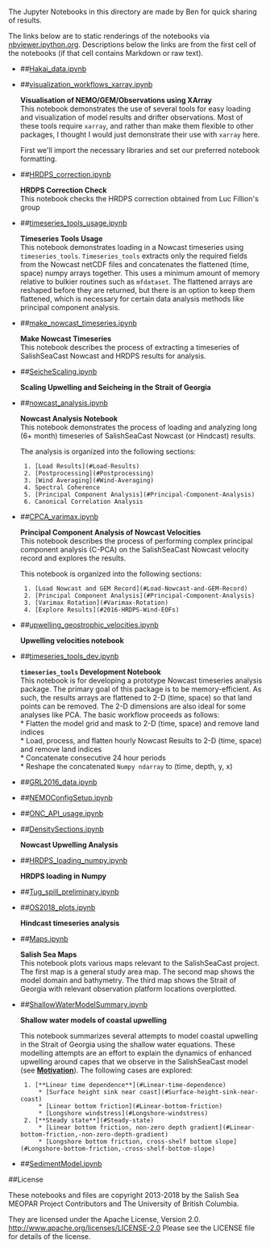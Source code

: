The Jupyter Notebooks in this directory are made by Ben for
quick sharing of results.

The links below are to static renderings of the notebooks via
[nbviewer.ipython.org](http://nbviewer.ipython.org/).
Descriptions below the links are from the first cell of the notebooks
(if that cell contains Markdown or raw text).

* ##[Hakai_data.ipynb](http://nbviewer.ipython.org/urls/bitbucket.org/salishsea/analysis-ben/raw/tip/notebooks/Hakai_data.ipynb)  
    
* ##[visualization_workflows_xarray.ipynb](http://nbviewer.ipython.org/urls/bitbucket.org/salishsea/analysis-ben/raw/tip/notebooks/visualization_workflows_xarray.ipynb)  
    
    **Visualisation of NEMO/GEM/Observations using XArray**  
    This notebook demonstrates the use of several tools for easy loading and visualization of model results and drifter observations. Most of these tools require `xarray`, and rather than make them flexible to other packages, I thought I would just demonstrate their use with `xarray` here.  
      
    First we'll import the necessary libraries and set our preferred notebook formatting.  

* ##[HRDPS_correction.ipynb](http://nbviewer.ipython.org/urls/bitbucket.org/salishsea/analysis-ben/raw/tip/notebooks/HRDPS_correction.ipynb)  
    
    **HRDPS Correction Check**  
    This notebook checks the HRDPS correction obtained from Luc Fillion's group  

* ##[timeseries_tools_usage.ipynb](http://nbviewer.ipython.org/urls/bitbucket.org/salishsea/analysis-ben/raw/tip/notebooks/timeseries_tools_usage.ipynb)  
    
    **Timeseries Tools Usage**  
    This notebook demonstrates loading in a Nowcast timeseries using `timeseries_tools`. `Timeseries_tools` extracts only the required fields from the Nowcast netCDF files and concatenates the flattened (time, space) numpy arrays together. This uses a minimum amount of memory relative to bulkier routines such as `mfdataset`. The flattened arrays are reshaped before they are returned, but there is an option to keep them flattened, which is necessary for certain data analysis methods like principal component analysis.  

* ##[make_nowcast_timeseries.ipynb](http://nbviewer.ipython.org/urls/bitbucket.org/salishsea/analysis-ben/raw/tip/notebooks/make_nowcast_timeseries.ipynb)  
    
    **Make Nowcast Timeseries**  
    This notebook describes the process of extracting a timeseries of SalishSeaCast Nowcast and HRDPS results for analysis.  

* ##[SeicheScaling.ipynb](http://nbviewer.ipython.org/urls/bitbucket.org/salishsea/analysis-ben/raw/tip/notebooks/SeicheScaling.ipynb)  
    
    **Scaling Upwelling and Seicheing in the Strait of Georgia**  

* ##[nowcast_analysis.ipynb](http://nbviewer.ipython.org/urls/bitbucket.org/salishsea/analysis-ben/raw/tip/notebooks/nowcast_analysis.ipynb)  
    
    **Nowcast Analysis Notebook**  
    This notebook demonstrates the process of loading and analyzing long (6+ month) timeseries of SalishSeaCast Nowcast (or Hindcast) results.  
      
    The analysis is organized into the following sections:  
      
       1. [Load Results](#Load-Results)  
       2. [Postprocessing](#Postprocessing)  
       3. [Wind Averaging](#Wind-Averaging)  
       4. Spectral Coherence  
       5. [Principal Component Analysis](#Principal-Component-Analysis)  
       6. Canonical Correlation Analysis  

* ##[CPCA_varimax.ipynb](http://nbviewer.ipython.org/urls/bitbucket.org/salishsea/analysis-ben/raw/tip/notebooks/CPCA_varimax.ipynb)  
    
    **Principal Component Analysis of Nowcast Velocities**  
    This notebook describes the process of performing complex principal component analysis (C-PCA) on the SalishSeaCast Nowcast velocity record and explores the results.  
      
    This notebook is organized into the following sections:  
      
       1. [Load Nowcast and GEM Record](#Load-Nowcast-and-GEM-Record)  
       2. [Principal Component Analysis](#Principal-Component-Analysis)  
       3. [Varimax Rotation](#Varimax-Rotation)  
       4. [Explore Results](#2016-HRDPS-Wind-EOFs)  

* ##[upwelling_geostrophic_velocities.ipynb](http://nbviewer.ipython.org/urls/bitbucket.org/salishsea/analysis-ben/raw/tip/notebooks/upwelling_geostrophic_velocities.ipynb)  
    
    **Upwelling velocities notebook**  

* ##[timeseries_tools_dev.ipynb](http://nbviewer.ipython.org/urls/bitbucket.org/salishsea/analysis-ben/raw/tip/notebooks/timeseries_tools_dev.ipynb)  
    
    **`timeseries_tools` Development Notebook**  
    This notebook is for developing a prototype Nowcast timeseries analysis package. The primary goal of this package is to be memory-efficient. As such, the results arrays are flattened to 2-D (time, space) so that land points can be removed. The 2-D dimensions are also ideal for some analyses like PCA. The basic workflow proceeds as follows:  
       * Flatten the model grid and mask to 2-D (time, space) and remove land indices  
       * Load, process, and flatten hourly Nowcast Results to 2-D (time, space) and remove land indices  
       * Concatenate consecutive 24 hour periods  
       * Reshape the concatenated `Numpy ndarray` to (time, depth, y, x)  

* ##[GRL2016_data.ipynb](http://nbviewer.ipython.org/urls/bitbucket.org/salishsea/analysis-ben/raw/tip/notebooks/GRL2016_data.ipynb)  
    
* ##[NEMOConfigSetup.ipynb](http://nbviewer.ipython.org/urls/bitbucket.org/salishsea/analysis-ben/raw/tip/notebooks/NEMOConfigSetup.ipynb)  
    
* ##[ONC_API_usage.ipynb](http://nbviewer.ipython.org/urls/bitbucket.org/salishsea/analysis-ben/raw/tip/notebooks/ONC_API_usage.ipynb)  
    
* ##[DensitySections.ipynb](http://nbviewer.ipython.org/urls/bitbucket.org/salishsea/analysis-ben/raw/tip/notebooks/DensitySections.ipynb)  
    
    **Nowcast Upwelling Analysis**  

* ##[HRDPS_loading_numpy.ipynb](http://nbviewer.ipython.org/urls/bitbucket.org/salishsea/analysis-ben/raw/tip/notebooks/HRDPS_loading_numpy.ipynb)  
    
    **HRDPS loading in Numpy**  

* ##[Tug_spill_preliminary.ipynb](http://nbviewer.ipython.org/urls/bitbucket.org/salishsea/analysis-ben/raw/tip/notebooks/Tug_spill_preliminary.ipynb)  
    
* ##[OS2018_plots.ipynb](http://nbviewer.ipython.org/urls/bitbucket.org/salishsea/analysis-ben/raw/tip/notebooks/OS2018_plots.ipynb)  
    
    **Hindcast timeseries analysis**  

* ##[Maps.ipynb](http://nbviewer.ipython.org/urls/bitbucket.org/salishsea/analysis-ben/raw/tip/notebooks/Maps.ipynb)  
    
    **Salish Sea Maps**  
    This notebook plots various maps relevant to the SalishSeaCast project. The first map is a general study area map. The second map shows the model domain and bathymetry. The third map shows the Strait of Georgia with relevant observation platform locations overplotted.  

* ##[ShallowWaterModelSummary.ipynb](http://nbviewer.ipython.org/urls/bitbucket.org/salishsea/analysis-ben/raw/tip/notebooks/ShallowWaterModelSummary.ipynb)  
    
    **Shallow water models of coastal upwelling**  
      
    This notebook summarizes several attempts to model coastal upwelling in the Strait of Georgia using the shallow water equations. These modelling attempts are an effort to explain the dynamics of enhanced upwelling around capes that we observe in the SalishSeaCast model (see [**Motivation**](#Motivation)). The following cases are explored:  
      
       1. [**Linear time dependence**](#Linear-time-dependence)  
           * [Surface height sink near coast](#Surface-height-sink-near-coast)  
           * [Linear bottom friction](#Linear-bottom-friction)  
           * [Longshore windstress](#Longshore-windstress)  
       2. [**Steady state**](#Steady-state)  
           * [Linear bottom friction, non-zero depth gradient](#Linear-bottom-friction,-non-zero-depth-gradient)  
           * [Longshore bottom friction, cross-shelf bottom slope](#Longshore-bottom-friction,-cross-shelf-bottom-slope)  

* ##[SedimentModel.ipynb](http://nbviewer.ipython.org/urls/bitbucket.org/salishsea/analysis-ben/raw/tip/notebooks/SedimentModel.ipynb)  
    

##License

These notebooks and files are copyright 2013-2018
by the Salish Sea MEOPAR Project Contributors
and The University of British Columbia.

They are licensed under the Apache License, Version 2.0.
http://www.apache.org/licenses/LICENSE-2.0
Please see the LICENSE file for details of the license.

